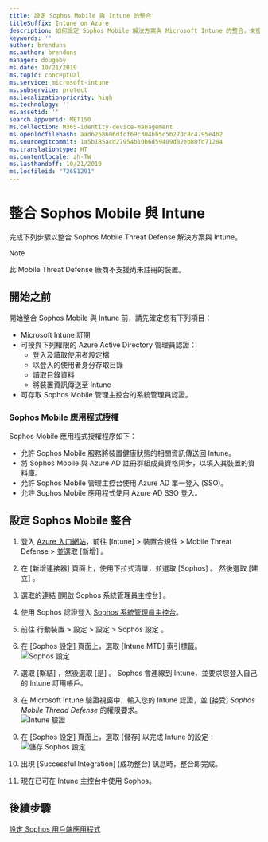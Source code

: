 ```yaml
---
title: 設定 Sophos Mobile 與 Intune 的整合
titleSuffix: Intune on Azure
description: 如何設定 Sophos Mobile 解決方案與 Microsoft Intune 的整合，來控制行動裝置對公司資源的存取。
keywords: ''
author: brenduns
ms.author: brenduns
manager: dougeby
ms.date: 10/21/2019
ms.topic: conceptual
ms.service: microsoft-intune
ms.subservice: protect
ms.localizationpriority: high
ms.technology: ''
ms.assetid: ''
search.appverid: MET150
ms.collection: M365-identity-device-management
ms.openlocfilehash: aad6268606dfcf69c304bb5c5b270c8c4795e4b2
ms.sourcegitcommit: 1a5b185acd27954b10b6d59409d82eb80fd71284
ms.translationtype: HT
ms.contentlocale: zh-TW
ms.lasthandoff: 10/21/2019
ms.locfileid: "72681291"
---
```

# <a name="integrate-sophos-mobile-with-intune"></a>整合 Sophos Mobile 與 Intune  

完成下列步驟以整合 Sophos Mobile Threat Defense 解決方案與 Intune。  

> [!NOTE]
> 此 Mobile Threat Defense 廠商不支援尚未註冊的裝置。

## <a name="before-you-begin"></a>開始之前  

開始整合 Sophos Mobile 與 Intune 前，請先確定您有下列項目：  
- Microsoft Intune 訂閱  
- 可授與下列權限的 Azure Active Directory 管理員認證：  
  - 登入及讀取使用者設定檔  
  - 以登入的使用者身分存取目錄  
  - 讀取目錄資料  
  - 將裝置資訊傳送至 Intune  
- 可存取 Sophos Mobile 管理主控台的系統管理員認證。  


### <a name="sophos-mobile-app-authorization"></a>Sophos Mobile 應用程式授權  
  
Sophos Mobile 應用程式授權程序如下：  
- 允許 Sophos Mobile 服務將裝置健康狀態的相關資訊傳送回 Intune。  
- 將 Sophos Mobile 與 Azure AD 註冊群組成員資格同步，以填入其裝置的資料庫。  
- 允許 Sophos Mobile 管理主控台使用 Azure AD 單一登入 (SSO)。  
- 允許 Sophos Mobile 應用程式使用 Azure AD SSO 登入。  


## <a name="to-set-up-sophos-mobile-integration"></a>設定 Sophos Mobile 整合  

1. 登入 [Azure 入口網站]( https://portal.azure.com/)，前往 [Intune]   > 裝置合規性   > Mobile Threat Defense  > 並選取 [新增]  。  
2. 在 [新增連接器]  頁面上，使用下拉式清單，並選取 [Sophos]  。 然後選取 [建立]  。  
3. 選取的連結 [開啟 Sophos 系統管理員主控台]  。  
4. 使用 Sophos 認證登入 [Sophos 系統管理員主控台](https://central.sophos.com/)。  
5. 前往 行動裝置   > 設定   > 設定   > Sophos 設定  。  
6. 在 [Sophos 設定]  頁面上，選取 [Intune MTD]  索引標籤。  
   ![Sophos 設定](./media/sophos-mtd-connector-integration/sophos-setup.png) 
 
7. 選取 [繫結]  ，然後選取 [是]  。 Sophos 會連線到 Intune，並要求您登入自己的 Intune 訂用帳戶。 
8. 在 Microsoft Intune 驗證視窗中，輸入您的 Intune 認證，並 [接受]  *Sophos Mobile Thread Defense* 的權限要求。  
   ![Intune 驗證](./media/sophos-mtd-connector-integration/intune-authentication.png)

9. 在 [Sophos 設定]  頁面上，選取 [儲存]  以完成 Intune 的設定：  
   ![儲存 Sophos 設定](./media/sophos-mtd-connector-integration/save-sophos-configuration.png)  

1. 出現 [Successful Integration] \(成功整合\)  訊息時，整合即完成。  
1. 現在已可在 Intune 主控台中使用 Sophos。  


## <a name="next-steps"></a>後續步驟  
[設定 Sophos 用戶端應用程式](mtd-apps-ios-app-configuration-policy-add-assign.md)
